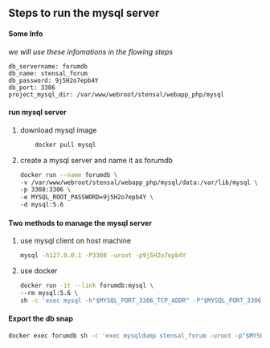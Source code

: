 ## Steps to run the mysql server

#### Some Info
*we will use these infomations in the flowing steps*
```
db_servername: forumdb
db_name: stensal_forum
db_password: 9j5H2o7epb4Y
db_port: 3306
project_mysql_dir: /var/www/webroot/stensal/webapp_php/mysql
```


#### run mysql server
1. download mysql image

    ```bash
        docker pull mysql
    ```
2. create a mysql server and name it as forumdb 
    ```bash
    docker run --name forumdb \
    -v /var/www/webroot/stensal/webapp_php/mysql/data:/var/lib/mysql \
    -p 3308:3306 \
    -e MYSQL_ROOT_PASSWORD=9j5H2o7epb4Y \
    -d mysql:5.6
    ```

#### Two methods to manage the mysql server
1. use mysql client on host machine 
    ```bash
    mysql -h127.0.0.1 -P3308 -uroot -p9j5H2o7epb4Y
    ```
2. use docker 
    ```bash
    docker run -it --link forumdb:mysql \
    --rm mysql:5.6 \
    sh -c 'exec mysql -h"$MYSQL_PORT_3306_TCP_ADDR" -P"$MYSQL_PORT_3306_TCP_PORT" -uroot -p"$MYSQL_ENV_MYSQL_ROOT_PASSWORD"'
    ```
#### Export the db snap
```bash
docker exec forumdb sh -c 'exec mysqldump stensal_forum -uroot -p"$MYSQL_ROOT_PASSWORD"' > ./db_backups/stensal_forum.sql
```